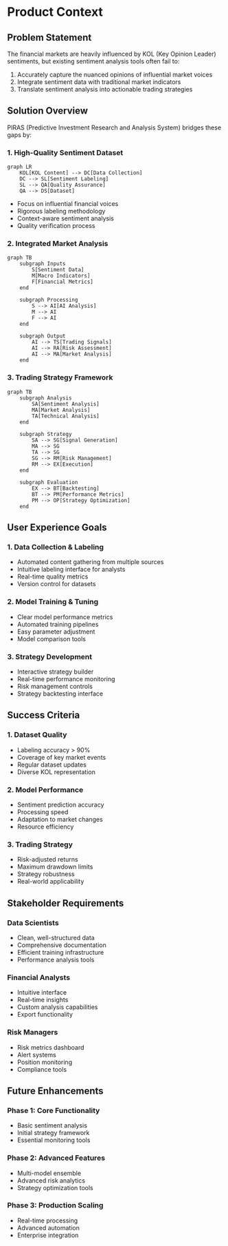 # Product Context

## Problem Statement
The financial markets are heavily influenced by KOL (Key Opinion Leader) sentiments, but existing sentiment analysis tools often fail to:
1. Accurately capture the nuanced opinions of influential market voices
2. Integrate sentiment data with traditional market indicators
3. Translate sentiment analysis into actionable trading strategies

## Solution Overview
PIRAS (Predictive Investment Research and Analysis System) bridges these gaps by:

### 1. High-Quality Sentiment Dataset
```mermaid
graph LR
    KOL[KOL Content] --> DC[Data Collection]
    DC --> SL[Sentiment Labeling]
    SL --> QA[Quality Assurance]
    QA --> DS[Dataset]
```

- Focus on influential financial voices
- Rigorous labeling methodology
- Context-aware sentiment analysis
- Quality verification process

### 2. Integrated Market Analysis
```mermaid
graph TB
    subgraph Inputs
        S[Sentiment Data]
        M[Macro Indicators]
        F[Financial Metrics]
    end
    
    subgraph Processing
        S --> AI[AI Analysis]
        M --> AI
        F --> AI
    end
    
    subgraph Output
        AI --> TS[Trading Signals]
        AI --> RA[Risk Assessment]
        AI --> MA[Market Analysis]
    end
```

### 3. Trading Strategy Framework
```mermaid
graph TB
    subgraph Analysis
        SA[Sentiment Analysis]
        MA[Market Analysis]
        TA[Technical Analysis]
    end
    
    subgraph Strategy
        SA --> SG[Signal Generation]
        MA --> SG
        TA --> SG
        SG --> RM[Risk Management]
        RM --> EX[Execution]
    end
    
    subgraph Evaluation
        EX --> BT[Backtesting]
        BT --> PM[Performance Metrics]
        PM --> OP[Strategy Optimization]
    end
```

## User Experience Goals

### 1. Data Collection & Labeling
- Automated content gathering from multiple sources
- Intuitive labeling interface for analysts
- Real-time quality metrics
- Version control for datasets

### 2. Model Training & Tuning
- Clear model performance metrics
- Automated training pipelines
- Easy parameter adjustment
- Model comparison tools

### 3. Strategy Development
- Interactive strategy builder
- Real-time performance monitoring
- Risk management controls
- Strategy backtesting interface

## Success Criteria

### 1. Dataset Quality
- Labeling accuracy > 90%
- Coverage of key market events
- Regular dataset updates
- Diverse KOL representation

### 2. Model Performance
- Sentiment prediction accuracy
- Processing speed
- Adaptation to market changes
- Resource efficiency

### 3. Trading Strategy
- Risk-adjusted returns
- Maximum drawdown limits
- Strategy robustness
- Real-world applicability

## Stakeholder Requirements

### Data Scientists
- Clean, well-structured data
- Comprehensive documentation
- Efficient training infrastructure
- Performance analysis tools

### Financial Analysts
- Intuitive interface
- Real-time insights
- Custom analysis capabilities
- Export functionality

### Risk Managers
- Risk metrics dashboard
- Alert systems
- Position monitoring
- Compliance tools

## Future Enhancements

### Phase 1: Core Functionality
- Basic sentiment analysis
- Initial strategy framework
- Essential monitoring tools

### Phase 2: Advanced Features
- Multi-model ensemble
- Advanced risk analytics
- Strategy optimization tools

### Phase 3: Production Scaling
- Real-time processing
- Advanced automation
- Enterprise integration
